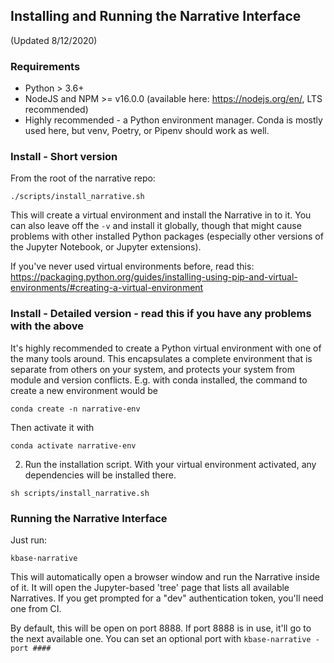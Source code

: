 ## Installing and Running the Narrative Interface
(Updated 8/12/2020)

### Requirements

* Python > 3.6+
* NodeJS and NPM >= v16.0.0 (available here: https://nodejs.org/en/, LTS recommended)
* Highly recommended - a Python environment manager. Conda is mostly used here, but venv, Poetry, or Pipenv should work as well.

### Install - Short version

From the root of the narrative repo:
```
./scripts/install_narrative.sh
```

This will create a virtual environment and install the Narrative in to it. You can also leave off the `-v` and install it globally, though that might cause problems with other installed Python packages (especially other versions of the Jupyter Notebook, or Jupyter extensions).

If you've never used virtual environments before, read this: https://packaging.python.org/guides/installing-using-pip-and-virtual-environments/#creating-a-virtual-environment


### Install - Detailed version - read this if you have any problems with the above

It's highly recommended to create a Python virtual environment with one of the many tools around. This encapsulates a complete environment that is separate from others on your system, and protects your system from module and version conflicts. E.g. with conda installed, the command to create a new environment would be
```
conda create -n narrative-env
```
Then activate it with
```
conda activate narrative-env
```

2. Run the installation script. With your virtual environment activated, any dependencies will be installed there.
```
sh scripts/install_narrative.sh
```

### Running the Narrative Interface
Just run:
```
kbase-narrative
```
This will automatically open a browser window and run the Narrative inside of it. It will open the Jupyter-based 'tree' page that lists all available Narratives. If you get prompted for a "dev" authentication token, you'll need one from CI.

By default, this will be open on port 8888. If port 8888 is in use, it'll go to the next available one. You can set an optional port with `kbase-narrative -port ####`
